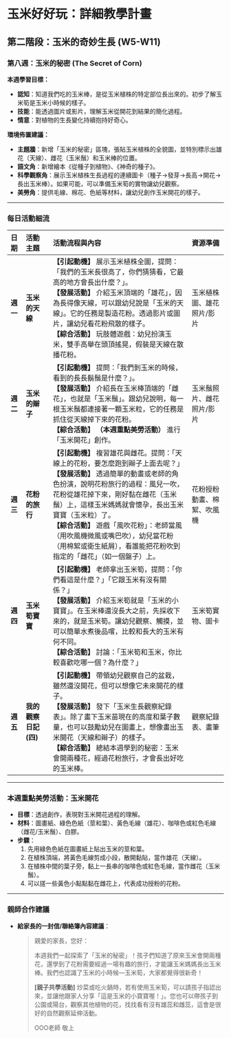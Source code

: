 # 玉米好好玩：詳細教學計畫

## 第二階段：玉米的奇妙生長 (W5-W11)
### **第八週：玉米的秘密 (The Secret of Corn)**

**本週學習目標：**
*   **認知**：知道我們吃的玉米棒，是從玉米植株的特定部位長出來的。初步了解玉米筍是玉米小時候的樣子。
*   **技能**：能透過圖片或影片，理解玉米從開花到結果的簡化過程。
*   **情意**：對植物的生長變化持續抱持好奇心。

**環境佈置建議：**
*   **主題牆**：新增「玉米的秘密」區塊，張貼玉米植株的全貌圖，並特別標示出雄花（天線）、雌花（玉米鬚）和玉米棒的位置。
*   **語文角**：新增繪本《從種子到植物》、《神奇的種子》。
*   **科學觀察角**：展示玉米植株生長過程的連續圖卡（種子→發芽→長高→開花→長出玉米棒）。如果可能，可以準備玉米筍的實物讓幼兒觀察。
*   **美勞角**：提供毛線、棉花、色紙等材料，讓幼兒創作玉米開花的樣子。

---

### **每日活動細流**

| 日期 | 活動主題 | 活動流程與內容 | 資源準備 |
| :--- | :--- | :--- | :--- |
| **週一** | **玉米的天線** | **【引起動機】** 展示玉米植株全圖，提問：「我們的玉米長很高了，你們猜猜看，它最高的地方會長出什麼？」。<br> **【發展活動】** 介紹玉米頂端的「雄花」，因為長得像天線，可以跟幼兒說是「玉米的天線」。它的任務是製造花粉。透過影片或圖片，讓幼兒看花粉飛散的樣子。<br> **【綜合活動】** 玩肢體遊戲：幼兒扮演玉米，雙手高舉在頭頂搖晃，假裝是天線在散播花粉。 | 玉米植株圖、雄花照片/影片 |
| **週二** | **玉米的辮子** | **【引起動機】** 提問：「我們剝玉米的時候，看到的長長鬍鬚是什麼？」。<br> **【發展活動】** 介紹長在玉米棒頂端的「雌花」，也就是「玉米鬚」。跟幼兒說明，每一根玉米鬚都連接著一顆玉米粒，它的任務是抓住從天線掉下來的花粉。<br> **【綜合活動】** **（本週重點美勞活動）** 進行「玉米開花」創作。 | 玉米鬚照片、雌花照片/影片 |
| **週三** | **花粉的旅行** | **【引起動機】** 複習雄花與雌花。提問：「天線上的花粉，要怎麼跑到辮子上面去呢？」<br> **【發展活動】** 透過簡單的動畫或老師的角色扮演，說明花粉旅行的過程：風兒一吹，花粉從雄花掉下來，剛好黏在雌花（玉米鬚）上，這樣玉米媽媽就會懷孕，長出玉米寶寶（玉米粒）了。<br> **【綜合活動】** 遊戲「風吹花粉」：老師當風（用吹風機微風或嘴巴吹），幼兒當花粉（用棉絮或衛生紙屑），看誰能把花粉吹到指定的「雌花」（如一個盤子）上。 | 花粉授粉動畫、棉絮、吹風機 |
| **週四** | **玉米筍寶寶** | **【引起動機】** 老師拿出玉米筍，提問：「你們看這是什麼？」「它跟玉米有沒有關係？」<br> **【發展活動】** 介紹玉米筍就是「玉米的小寶寶」。在玉米棒還沒長大之前，先採收下來的，就是玉米筍。讓幼兒觀察、觸摸，並可以簡單水煮後品嚐，比較和長大的玉米有何不同。<br> **【綜合活動】** 討論：「玉米筍和玉米，你比較喜歡吃哪一個？為什麼？」 | 玉米筍實物、圖卡 |
| **週五** | **我的觀察日記(四)** | **【引起動機】** 帶領幼兒觀察自己的盆栽，雖然還沒開花，但可以想像它未來開花的樣子。<br> **【發展活動】** 發下「玉米生長觀察紀錄表」。除了畫下玉米苗現在的高度和葉子數量，也可以鼓勵幼兒在圖畫上，想像畫出玉米開花（天線和辮子）的樣子。<br> **【綜合活動】** 總結本週學到的秘密：玉米會開兩種花，經過花粉旅行，才會長出好吃的玉米棒。 | 觀察紀錄表、畫筆 |

---

### **本週重點美勞活動：玉米開花**
*   **目標**：透過創作，表現對玉米開花過程的理解。
*   **材料**：圖畫紙、綠色色紙（莖和葉）、黃色毛線（雄花）、咖啡色或紅色毛線（雌花/玉米鬚）、白膠。
*   **步驟**：
    1.  先用綠色色紙在圖畫紙上貼出玉米的莖和葉。
    2.  在植株頂端，將黃色毛線剪成小段，散開黏貼，當作雄花（天線）。
    3.  在植株中間的葉子旁，黏上一長串的咖啡色或紅色毛線，當作雌花（玉米鬚）。
    4.  可以搓一些黃色小點點黏在雌花上，代表成功授粉的花粉。

---

### **親師合作建議**
*   **給家長的一封信/聯絡簿內容建議**：
    > 親愛的家長，您好：
    >
    > 本週我們一起探索了「玉米的秘密」！孩子們知道了原來玉米會開兩種花，還學到了花粉需要經過一場有趣的旅行，才能讓玉米媽媽長出玉米棒。我們也認識了玉米的小時候—玉米筍，大家都覺得很新奇！
    >
    > **[親子共學活動]**
    > 炒菜或吃火鍋時，若有使用玉米筍，可以請孩子指認出來，並讓他跟家人分享「這是玉米的小寶寶喔！」。您也可以帶孩子到公園或陽台，觀察其他植物的花，找找看有沒有雄蕊和雌蕊，這會是很好的自然觀察延伸活動。
    >
    > OOO老師 敬上

